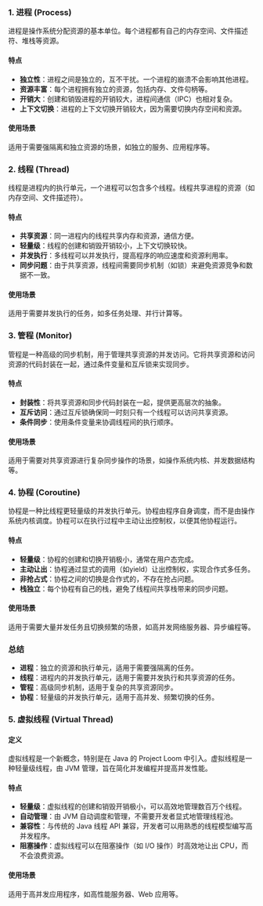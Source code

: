 ### 1. 进程 (Process)
进程是操作系统分配资源的基本单位。每个进程都有自己的内存空间、文件描述符、堆栈等资源。
#### 特点

- **独立性**：进程之间是独立的，互不干扰。一个进程的崩溃不会影响其他进程。
- **资源丰富**：每个进程拥有独立的资源，包括内存、文件句柄等。
- **开销大**：创建和销毁进程的开销较大，进程间通信（IPC）也相对复杂。
- **上下文切换**：进程的上下文切换开销较大，因为需要切换内存空间和资源。
#### 使用场景
适用于需要强隔离和独立资源的场景，如独立的服务、应用程序等。
### 2. 线程 (Thread)
线程是进程内的执行单元，一个进程可以包含多个线程。线程共享进程的资源（如内存空间、文件描述符）。
#### 特点

- **共享资源**：同一进程内的线程共享内存和资源，通信方便。
- **轻量级**：线程的创建和销毁开销较小，上下文切换较快。
- **并发执行**：多线程可以并发执行，提高程序的响应速度和资源利用率。
- **同步问题**：由于共享资源，线程间需要同步机制（如锁）来避免资源竞争和数据不一致。
#### 使用场景
适用于需要并发执行的任务，如多任务处理、并行计算等。
### 3. 管程 (Monitor)
管程是一种高级的同步机制，用于管理共享资源的并发访问。它将共享资源和访问资源的代码封装在一起，通过条件变量和互斥锁来实现同步。
#### 特点

- **封装性**：将共享资源和同步代码封装在一起，提供更高层次的抽象。
- **互斥访问**：通过互斥锁确保同一时刻只有一个线程可以访问共享资源。
- **条件同步**：使用条件变量来协调线程间的执行顺序。
#### 使用场景
适用于需要对共享资源进行复杂同步操作的场景，如操作系统内核、并发数据结构等。
### 4. 协程 (Coroutine)
协程是一种比线程更轻量级的并发执行单元。协程由程序自身调度，而不是由操作系统内核调度。协程可以在执行过程中主动让出控制权，以便其他协程运行。
#### 特点

- **轻量级**：协程的创建和切换开销极小，通常在用户态完成。
- **主动让出**：协程通过显式的调用（如yield）让出控制权，实现合作式多任务。
- **非抢占式**：协程之间的切换是合作式的，不存在抢占问题。
- **栈独立**：每个协程有自己的栈，避免了线程间共享栈带来的同步问题。
#### 使用场景
适用于需要大量并发任务且切换频繁的场景，如高并发网络服务器、异步编程等。
### 总结

- **进程**：独立的资源和执行单元，适用于需要强隔离的任务。
- **线程**：进程内的并发执行单元，适用于需要并发执行和共享资源的任务。
- **管程**：高级同步机制，适用于复杂的共享资源同步。
- **协程**：轻量级的并发执行单元，适用于高并发、频繁切换的任务。
### 5. 虚拟线程 (Virtual Thread)
#### 定义
虚拟线程是一个新概念，特别是在 Java 的 Project Loom 中引入。虚拟线程是一种轻量级线程，由 JVM 管理，旨在简化并发编程并提高并发性能。
#### 特点

- **轻量级**：虚拟线程的创建和销毁开销极小，可以高效地管理数百万个线程。
- **自动管理**：由 JVM 自动调度和管理，不需要开发者显式地管理线程池。
- **兼容性**：与传统的 Java 线程 API 兼容，开发者可以用熟悉的线程模型编写高并发程序。
- **阻塞操作**：虚拟线程可以在阻塞操作（如 I/O 操作）时高效地让出 CPU，而不会浪费资源。
#### 使用场景
适用于高并发应用程序，如高性能服务器、Web 应用等。
